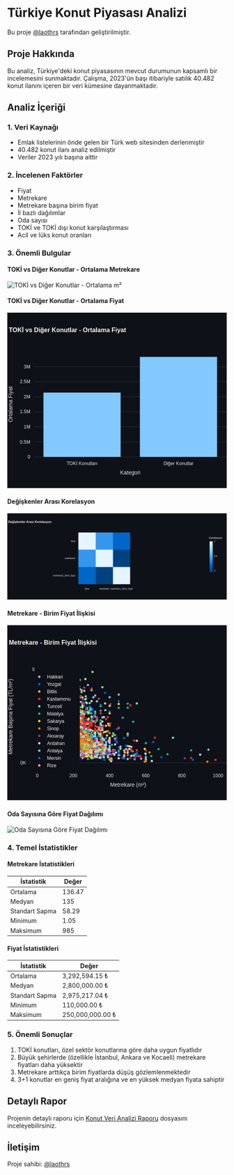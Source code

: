 # Türkiye Konut Piyasası Analizi

Bu proje [@laothrs](https://github.com/laothrs) tarafından geliştirilmiştir.

## Proje Hakkında

Bu analiz, Türkiye'deki konut piyasasının mevcut durumunun kapsamlı bir incelemesini sunmaktadır. Çalışma, 2023'ün başı itibariyle satılık 40.482 konut ilanını içeren bir veri kümesine dayanmaktadır.

## Analiz İçeriği

### 1. Veri Kaynağı
- Emlak listelerinin önde gelen bir Türk web sitesinden derlenmiştir
- 40.482 konut ilanı analiz edilmiştir
- Veriler 2023 yılı başına aittir

### 2. İncelenen Faktörler
- Fiyat
- Metrekare
- Metrekare başına birim fiyat
- İl bazlı dağılımlar
- Oda sayısı
- TOKİ ve TOKİ dışı konut karşılaştırması
- Acil ve lüks konut oranları

### 3. Önemli Bulgular

#### TOKİ vs Diğer Konutlar - Ortalama Metrekare
![TOKİ vs Diğer Konutlar - Ortalama m²](Analiz%20Fotoğrafları/TOKIvsDigerKonutlarMetrekare.png)

#### TOKİ vs Diğer Konutlar - Ortalama Fiyat
![TOKİ vs Diğer Konutlar - Ortalama Fiyat](Analiz%20Fotoğrafları/TOKIvsDigerKonutlarFiyat.png)

#### Değişkenler Arası Korelasyon
![Değişkenler Arası Korelasyon](Analiz%20Fotoğrafları/KorelasyonAnalizi.png)

#### Metrekare - Birim Fiyat İlişkisi
![Metrekare - Birim Fiyat İlişkisi](Analiz%20Fotoğrafları/MetrekareBirimFiyat.png)

#### Oda Sayısına Göre Fiyat Dağılımı
![Oda Sayısına Göre Fiyat Dağılımı](Analiz%20Fotoğrafları/OdaSayisinaGoreFiyat.png)

### 4. Temel İstatistikler

#### Metrekare İstatistikleri
| İstatistik | Değer |
|------------|-------|
| Ortalama | 136.47 |
| Medyan | 135 |
| Standart Sapma | 58.29 |
| Minimum | 1.05 |
| Maksimum | 985 |

#### Fiyat İstatistikleri
| İstatistik | Değer |
|------------|-------|
| Ortalama | 3,292,594.15 ₺ |
| Medyan | 2,800,000.00 ₺ |
| Standart Sapma | 2,975,217.04 ₺ |
| Minimum | 110,000.00 ₺ |
| Maksimum | 250,000,000.00 ₺ |

### 5. Önemli Sonuçlar

1. TOKİ konutları, özel sektör konutlarına göre daha uygun fiyatlıdır
2. Büyük şehirlerde (özellikle İstanbul, Ankara ve Kocaeli) metrekare fiyatları daha yüksektir
3. Metrekare arttıkça birim fiyatlarda düşüş gözlemlenmektedir
4. 3+1 konutlar en geniş fiyat aralığına ve en yüksek medyan fiyata sahiptir

## Detaylı Rapor

Projenin detaylı raporu için [Konut Veri Analizi Raporu](Konut%20Veri%20Analizi%20Raporu) dosyasını inceleyebilirsiniz.

## İletişim

Proje sahibi: [@laothrs](https://github.com/laothrs) 